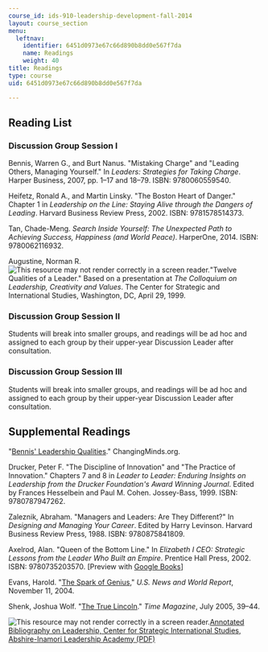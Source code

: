 ```yaml
---
course_id: ids-910-leadership-development-fall-2014
layout: course_section
menu:
  leftnav:
    identifier: 6451d0973e67c66d890b8dd0e567f7da
    name: Readings
    weight: 40
title: Readings
type: course
uid: 6451d0973e67c66d890b8dd0e567f7da

---
```


Reading List
------------

### Discussion Group Session I

Bennis, Warren G., and Burt Nanus. "Mistaking Charge" and "Leading Others, Managing Yourself." In _Leaders: Strategies for Taking Charge_. Harper Business, 2007, pp. 1–17 and 18–79. ISBN: 9780060559540.

Heifetz, Ronald A., and Martin Linsky. "The Boston Heart of Danger." Chapter 1 in _Leadership on the Line: Staying Alive through the Dangers of Leading_. Harvard Business Review Press, 2002. ISBN: 9781578514373.

Tan, Chade-Meng. _Search Inside Yourself: The Unexpected Path to Achieving Success, Happiness (and World Peace)_. HarperOne, 2014. ISBN: 9780062116932.

Augustine, Norman R. ![This resource may not render correctly in a screen reader.](/images/inacessible.gif)"Twelve Qualities of a Leader." Based on a presentation at _The Colloquium on Leadership, Creativity and Values_. The Center for Strategic and International Studies, Washington, DC, April 29, 1999.

### Discussion Group Session II

Students will break into smaller groups, and readings will be ad hoc and assigned to each group by their upper-year Discussion Leader after consultation.

### Discussion Group Session III

Students will break into smaller groups, and readings will be ad hoc and assigned to each group by their upper-year Discussion Leader after consultation.

Supplemental Readings
---------------------

"[Bennis' Leadership Qualities](http://changingminds.org/disciplines/leadership/articles/bennis_qualities.htm)." ChangingMinds.org.

Drucker, Peter F. "The Discipline of Innovation" and "The Practice of Innovation." Chapters 7 and 8 in _Leader to Leader: Enduring Insights on Leadership from the Drucker Foundation's Award Winning Journal_. Edited by Frances Hesselbein and Paul M. Cohen. Jossey-Bass, 1999. ISBN: 9780787947262.

Zaleznik, Abraham. "Managers and Leaders: Are They Different?" In _Designing and Managing Your Career_. Edited by Harry Levinson. Harvard Business Review Press, 1988. ISBN: 9780875841809.

Axelrod, Alan. "Queen of the Bottom Line." In _Elizabeth I CEO: Strategic Lessons from the Leader Who Built an Empire_. Prentice Hall Press, 2002. ISBN: 9780735203570. \[Preview with [Google Books](http://books.google.com/books?id=_t7rBhziKwwC&pg=PAfrontcover)\]

Evans, Harold. "[The Spark of Genius](http://edc-connection.ebscohost.com/c/articles/14600391/spark-genius)," _U.S. News and World Report_, November 11, 2004.

Shenk, Joshua Wolf. "[The True Lincoln](http://content.time.com/time/magazine/article/0,9171,1077281,00.html)." _Time Magazine_, July 2005, 39–44.

![This resource may not render correctly in a screen reader.](/images/inacessible.gif)[Annotated Bibliography on Leadership, Center for Strategic International Studies, Abshire-Inamori Leadership Academy (PDF)](http://web.archive.org/web/20090211115112/http://csis.org/images/stories/aila/090105_aila_bibliography.pdf)